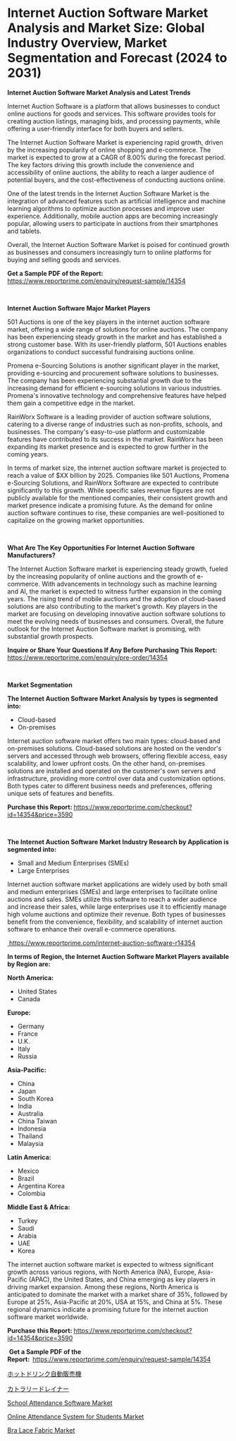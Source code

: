 <p><h1>Internet Auction Software Market Analysis and Market Size: Global Industry Overview, Market Segmentation and Forecast (2024 to 2031)</h1></p><p><strong>Internet Auction Software Market Analysis and Latest Trends</strong></p>
<p><p>Internet Auction Software is a platform that allows businesses to conduct online auctions for goods and services. This software provides tools for creating auction listings, managing bids, and processing payments, while offering a user-friendly interface for both buyers and sellers.</p><p>The Internet Auction Software Market is experiencing rapid growth, driven by the increasing popularity of online shopping and e-commerce. The market is expected to grow at a CAGR of 8.00% during the forecast period. The key factors driving this growth include the convenience and accessibility of online auctions, the ability to reach a larger audience of potential buyers, and the cost-effectiveness of conducting auctions online.</p><p>One of the latest trends in the Internet Auction Software Market is the integration of advanced features such as artificial intelligence and machine learning algorithms to optimize auction processes and improve user experience. Additionally, mobile auction apps are becoming increasingly popular, allowing users to participate in auctions from their smartphones and tablets.</p><p>Overall, the Internet Auction Software Market is poised for continued growth as businesses and consumers increasingly turn to online platforms for buying and selling goods and services.</p></p>
<p><strong>Get a Sample PDF of the Report:&nbsp;</strong> <a href="https://www.reportprime.com/enquiry/request-sample/14354">https://www.reportprime.com/enquiry/request-sample/14354</a></p>
<p>&nbsp;</p>
<p><strong>Internet Auction Software Major Market Players</strong></p>
<p><p>501 Auctions is one of the key players in the internet auction software market, offering a wide range of solutions for online auctions. The company has been experiencing steady growth in the market and has established a strong customer base. With its user-friendly platform, 501 Auctions enables organizations to conduct successful fundraising auctions online.</p><p>Promena e-Sourcing Solutions is another significant player in the market, providing e-sourcing and procurement software solutions to businesses. The company has been experiencing substantial growth due to the increasing demand for efficient e-sourcing solutions in various industries. Promena's innovative technology and comprehensive features have helped them gain a competitive edge in the market.</p><p>RainWorx Software is a leading provider of auction software solutions, catering to a diverse range of industries such as non-profits, schools, and businesses. The company's easy-to-use platform and customizable features have contributed to its success in the market. RainWorx has been expanding its market presence and is expected to grow further in the coming years.</p><p>In terms of market size, the internet auction software market is projected to reach a value of $XX billion by 2025. Companies like 501 Auctions, Promena e-Sourcing Solutions, and RainWorx Software are expected to contribute significantly to this growth. While specific sales revenue figures are not publicly available for the mentioned companies, their consistent growth and market presence indicate a promising future. As the demand for online auction software continues to rise, these companies are well-positioned to capitalize on the growing market opportunities.</p></p>
<p>&nbsp;</p>
<p><strong>What Are The Key Opportunities For Internet Auction Software Manufacturers?</strong></p>
<p><p>The Internet Auction Software market is experiencing steady growth, fueled by the increasing popularity of online auctions and the growth of e-commerce. With advancements in technology such as machine learning and AI, the market is expected to witness further expansion in the coming years. The rising trend of mobile auctions and the adoption of cloud-based solutions are also contributing to the market's growth. Key players in the market are focusing on developing innovative auction software solutions to meet the evolving needs of businesses and consumers. Overall, the future outlook for the Internet Auction Software market is promising, with substantial growth prospects.</p></p>
<p><strong>Inquire or Share Your Questions If Any Before Purchasing This Report:</strong> <a href="https://www.reportprime.com/enquiry/pre-order/14354">https://www.reportprime.com/enquiry/pre-order/14354</a></p>
<p>&nbsp;</p>
<p><strong>Market Segmentation</strong></p>
<p><strong>The Internet Auction Software Market Analysis by types is segmented into:</strong></p>
<p><ul><li>Cloud-based</li><li>On-premises</li></ul></p>
<p><p>Internet auction software market offers two main types: cloud-based and on-premises solutions. Cloud-based solutions are hosted on the vendor's servers and accessed through web browsers, offering flexible access, easy scalability, and lower upfront costs. On the other hand, on-premises solutions are installed and operated on the customer's own servers and infrastructure, providing more control over data and customization options. Both types cater to different business needs and preferences, offering unique sets of features and benefits.</p></p>
<p><strong>Purchase this Report:&nbsp;</strong><a href="https://www.reportprime.com/checkout?id=14354&price=3590">https://www.reportprime.com/checkout?id=14354&price=3590</a></p>
<p>&nbsp;</p>
<p><strong>The Internet Auction Software Market Industry Research by Application is segmented into:</strong></p>
<p><ul><li>Small and Medium Enterprises (SMEs)</li><li>Large Enterprises</li></ul></p>
<p><p>Internet auction software market applications are widely used by both small and medium enterprises (SMEs) and large enterprises to facilitate online auctions and sales. SMEs utilize this software to reach a wider audience and increase their sales, while large enterprises use it to efficiently manage high volume auctions and optimize their revenue. Both types of businesses benefit from the convenience, flexibility, and scalability of internet auction software to enhance their overall e-commerce operations.</p></p>
<p><a href="https://www.reportprime.com/internet-auction-software-r14354">&nbsp;https://www.reportprime.com/internet-auction-software-r14354</a></p>
<p><strong>In terms of Region, the Internet Auction Software Market Players available by Region are:</strong></p>
<p>
    <p> <strong> North America: </strong>
        <ul>
            <li>United States</li>
            <li>Canada</li>
        </ul>
        </p> 
    <p> <strong> Europe: </strong>
        <ul>
            <li>Germany</li>
            <li>France</li>
            <li>U.K.</li>
            <li>Italy</li>
            <li>Russia</li>
        </ul>
        </p> 
    <p> <strong> Asia-Pacific: </strong>
        <ul>
            <li>China</li>
            <li>Japan</li>
            <li>South Korea</li>
            <li>India</li>
            <li>Australia</li>
            <li>China Taiwan</li>
            <li>Indonesia</li>
            <li>Thailand</li>
            <li>Malaysia</li>
        </ul>
        </p> 
    <p> <strong> Latin America: </strong>
        <ul>
            <li>Mexico</li>
            <li>Brazil</li>
            <li>Argentina Korea</li>
            <li>Colombia</li>
        </ul>
        </p> 
    <p> <strong> Middle East & Africa: </strong>
        <ul>
            <li>Turkey</li>
            <li>Saudi</li>
            <li>Arabia</li>
            <li>UAE</li>
            <li>Korea</li>
        </ul>
    </p>
    </p>
<p><p>The internet auction software market is expected to witness significant growth across various regions, with North America (NA), Europe, Asia-Pacific (APAC), the United States, and China emerging as key players in driving market expansion. Among these regions, North America is anticipated to dominate the market with a market share of 35%, followed by Europe at 25%, Asia-Pacific at 20%, USA at 15%, and China at 5%. These regional dynamics indicate a promising future for the internet auction software market worldwide.</p></p>
<p><strong>Purchase this Report: </strong><a href="https://www.reportprime.com/checkout?id=14354&price=3590">https://www.reportprime.com/checkout?id=14354&price=3590</a></p>
<p>&nbsp;<strong>Get a Sample PDF of the Report:&nbsp;&nbsp;</strong><a href="https://www.reportprime.com/enquiry/request-sample/14354">https://www.reportprime.com/enquiry/request-sample/14354</a></p>
<p><strong></strong></p>
<p><p><a href="https://github.com/moulafa/Market-Research-Report-List-1/blob/main/804741425296.md">ホットドリンク自動販売機</a></p><p><a href="https://github.com/nxboeu02965442/Market-Research-Report-List-1/blob/main/786075125295.md">カトラリードレイナー</a></p><p><a href="https://github.com/rahu1506/Market-Research-Report-List-3/blob/main/school-attendance-software-market.md">School Attendance Software Market</a></p><p><a href="https://github.com/juniordelafrance/Market-Research-Report-List-2/blob/main/online-attendance-system-for-students-market.md">Online Attendance System for Students Market</a></p><p><a href="https://issuu.com/reportprime-2/docs/bra-lace-fabric-market-size-2030.pptx">Bra Lace Fabric Market</a></p></p>
